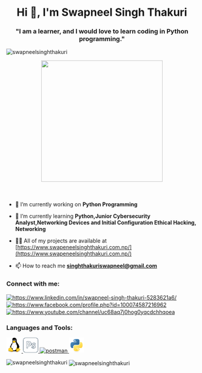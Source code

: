 <h1 align="center">Hi 👋, I'm Swapneel Singh Thakuri</h1>
<h3 align="center">"I am a learner, and I would love to learn coding in Python programming."</h3>

<p align="left"> <img src="https://komarev.com/ghpvc/?username=swapneelsinghthakuri&label=Profile%20views&color=0e75b6&style=flat" alt="swapneelsinghthakuri" /> </p>

<div class="separator" style="clear: both; text-align: center;"><a href="https://blogger.googleusercontent.com/img/b/R29vZ2xl/AVvXsEhWyeITm7cFbpmCfkpdKJYDdpZ-pE_aKngYuWZrZpddKUVjHveWfid37y-Wv-05CE5STiROlTNgPn1X2uKfjUVSH6I60euFibbmC08LvAoWRUmPrVRdQJDYvMSYTjgn1Zzw0ZPkPZkWeHzaVu_YQIknUH1MQ-vAk6dWxmUID4Wc_ZtKiTVhJ1__W0ssP6w/s1024/OIG.yv5CfYMjYpAp4Dk5jt3K.jpg" style="margin-left: 1em; margin-right: 1em;"><img border="0" data-original-height="1024" data-original-width="1024" height="320" src="https://blogger.googleusercontent.com/img/b/R29vZ2xl/AVvXsEhWyeITm7cFbpmCfkpdKJYDdpZ-pE_aKngYuWZrZpddKUVjHveWfid37y-Wv-05CE5STiROlTNgPn1X2uKfjUVSH6I60euFibbmC08LvAoWRUmPrVRdQJDYvMSYTjgn1Zzw0ZPkPZkWeHzaVu_YQIknUH1MQ-vAk6dWxmUID4Wc_ZtKiTVhJ1__W0ssP6w/s320/OIG.yv5CfYMjYpAp4Dk5jt3K.jpg" width="320" /></a></div><br />&nbsp;

- 🔭 I’m currently working on **Python Programming**

- 🌱 I’m currently learning **Python,Junior Cybersecurity Analyst,Networking Devices and Initial Configuration Ethical Hacking, Networking**

- 👨‍💻 All of my projects are available at [https://www.swapeneelsinghthakuri.com.np/](https://www.swapeneelsinghthakuri.com.np/)

- 📫 How to reach me **singhthakuriswapneel@gmail.com**

<h3 align="left">Connect with me:</h3>
<p align="left">
<a href="https://linkedin.com/in/https://www.linkedin.com/in/swapneel-singh-thakuri-5283621a6/" target="blank"><img align="center" src="https://raw.githubusercontent.com/rahuldkjain/github-profile-readme-generator/master/src/images/icons/Social/linked-in-alt.svg" alt="https://www.linkedin.com/in/swapneel-singh-thakuri-5283621a6/" height="30" width="40" /></a>
<a href="https://fb.com/https://www.facebook.com/profile.php?id=100074587216962" target="blank"><img align="center" src="https://raw.githubusercontent.com/rahuldkjain/github-profile-readme-generator/master/src/images/icons/Social/facebook.svg" alt="https://www.facebook.com/profile.php?id=100074587216962" height="30" width="40" /></a>
<a href="https://www.youtube.com/c/https://www.youtube.com/channel/uc68aq7j0hog0yqcdchhqoea" target="blank"><img align="center" src="https://raw.githubusercontent.com/rahuldkjain/github-profile-readme-generator/master/src/images/icons/Social/youtube.svg" alt="https://www.youtube.com/channel/uc68aq7j0hog0yqcdchhqoea" height="30" width="40" /></a>
</p>

<h3 align="left">Languages and Tools:</h3>
<p align="left"> <a href="https://www.linux.org/" target="_blank" rel="noreferrer"> <img src="https://raw.githubusercontent.com/devicons/devicon/master/icons/linux/linux-original.svg" alt="linux" width="40" height="40"/> </a> <a href="https://www.photoshop.com/en" target="_blank" rel="noreferrer"> <img src="https://raw.githubusercontent.com/devicons/devicon/master/icons/photoshop/photoshop-line.svg" alt="photoshop" width="40" height="40"/> </a> <a href="https://postman.com" target="_blank" rel="noreferrer"> <img src="https://www.vectorlogo.zone/logos/getpostman/getpostman-icon.svg" alt="postman" width="40" height="40"/> </a> <a href="https://www.python.org" target="_blank" rel="noreferrer"> <img src="https://raw.githubusercontent.com/devicons/devicon/master/icons/python/python-original.svg" alt="python" width="40" height="40"/> </a> </p>

<p><img align="left" src="https://github-readme-stats.vercel.app/api/top-langs?username=swapneelsinghthakuri&show_icons=true&locale=en&layout=compact" alt="swapneelsinghthakuri" /></p>

<p>&nbsp;<img align="center" src="https://github-readme-stats.vercel.app/api?username=swapneelsinghthakuri&show_icons=true&locale=en" alt="swapneelsinghthakuri" /></p>


